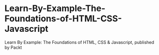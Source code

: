 # Learn-By-Example-The-Foundations-of-HTML-CSS-Javascript
Learn By Example: The Foundations of HTML, CSS &amp; Javascript, published by Packt

